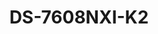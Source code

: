 ---
id: 15
title: "DS-7608NXI-K2"
slug: "DS-7608NXI-K2"
subTitle: "8-ch 1U K Series AcuSense 4K NVR"
category: "nvr"
imgCard: "/src/assets/images/nvr/DS-7608NXI-K2/DS-7608NXI-K2-1.webp"
imgAlt: "DS-7608NXI-K2"
thumbnails: [
  "/src/assets/images/nvr/DS-7608NXI-K2/DS-7608NXI-K2-1.webp",
]
features: [
  "Supports up to 8 IP camera inputs",
  "H.265+/H.265/H.264+/H.264 video compression formats",
  "Up to 12 MP/8 MP/4 MP/1080p multi-channel decoding",
  "Handles up to 80 Mbps incoming bandwidth",
  "AcuSense technology for smart human and vehicle detection",
  "1U design with enhanced performance and efficiency"
]
rating: 5
reviewCount: 100
specifications: {
  Intelligent_Analytics: {
    AI_by_Device: "Facial recognition, perimeter protection, motion detection 2.0",
    AI_by_Camera: "Facial recognition, perimeter protection, throwing objects from building, motion detection2.0, ANPR, VCA"
  },
  Facial_Recognition: {
    Facial_Detection_and_Analytics: "Face picture comparison, human face capture, face picture search",
    Face_Picture_Library: "Up to 16 face picture libraries, with up to 20,000 face pictures in total (each picture ≤ 4 MB, total capacity ≤ 1 GB)",
    Facial_Detection_and_Analytics_Performance: "1-ch, 8 MP",
    Face_Picture_Comparison: "4-ch"
  },
  Motion_Detection_2_0: {
    By_Device: "All channels, 4 MP (when enhanced SVC mode is enabled, up to 8 MP) video analysis for human and vehicle recognition to reduce false alarm",
    By_Camera: "All channels"
  },
  Video_and_Audio: {
    IP_Video_Input: "8-ch",
    Incoming_Bandwidth: "80 Mbps",
    Outgoing_Bandwidth: "160 Mbps",
    HDMI_Output: "1-ch, 4K (3840 × 2160)/30 Hz, 2K (2560 × 1440)/60 Hz, 1920 × 1080/60 Hz, 1600 × 1200/60 Hz, 1280 × 1024/60 Hz, 1280 × 720/60 Hz, 1024 × 768/60 Hz",
    VGA_Output: "1-ch, 1920 × 1080/60 Hz, 1280 × 1024/60 Hz, 1280 × 720/60 Hz",
    Video_Output_Mode: "HDMI/VGA independent output",
    CVBS_Output: "N/A",
    Audio_Output: "1-ch, RCA (2.0 Vp-p, 1 KΩ, using the audio input)",
    Two_Way_Audio: "1-ch, RCA (Linear, 1 KΩ)"
  },
  Network: {
    Remote_Connection: "128",
    API: "ONVIF (profile S/G); SDK; ISAPI",
    Compatible_Browser: "IE11, Chrome V57, Firefox V52, Safari V12, Edge V89, or above version",
    Network_Protocol: "TCP/IP, DHCP, IPv4, IPv6, DNS, DDNS, NTP, RTSP, SADP, SMTP, SNMP, NFS, iSCSI, ISUP, UPnP™, HTTP, HTTPS",
    Network_Interface: "1 RJ-45 10/100/1000 Mbps self-adaptive Ethernet interface"
  },
  Auxiliary_Interface: {
    SATA: {
      Interface: "2 SATA interfaces",
    },
    Capacity: "Up to 10 TB capacity for each HDD",
    USB_Interface: "Front panel: 2 × USB 2.0; Rear panel: 1 × USB 2.0",
    Alarm_In_Out: "4/1"
  },
  General: {
    GUI_Language: "English, Russian, Bulgarian, Hungarian, Greek, German, Italian, Czech, Slovak, French, Polish, Dutch etc..",
    Power_Supply: "12 VDC, 3.3 A",
    Consumption: "≤ 15 W (without HDD)",
    Working_Temperature: "-10 °C to 55 °C (14 °F to 131 °F)",
    Working_Humidity: "10% to 90%",
    Dimension: "385 mm × 315 mm × 52 mm (15.2\"× 12.4\" × 2.0\")",
    Weight: "≤ 1 kg (without HDD, 2.2 lb.)"
  }
}
---